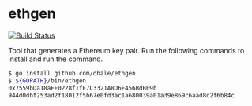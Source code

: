 # ethgen

[![Build Status](https://travis-ci.org/obale/ethgen.svg?branch=master)](https://travis-ci.org/obale/ethgen)

Tool that generates a Ethereum key pair. Run the following commands to install and run the command.

```bash
$ go install github.com/obale/ethgen
$ ${GOPATH}/bin/ethgen
0x7559bDa18aFF0228f1fE7C3321A8D6F456BdB09b
944d0dbf253ad2f18012f5b67e0fd3ac1a680039a01a39e869c6aad8d2f6b84c
```

